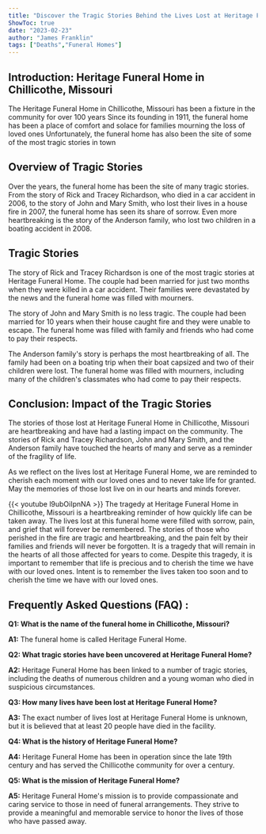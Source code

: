```yaml
---
title: "Discover the Tragic Stories Behind the Lives Lost at Heritage Funeral Home in Chillicothe, Missouri!"
ShowToc: true 
date: "2023-02-23"
author: "James Franklin" 
tags: ["Deaths","Funeral Homes"]
---
```

## Introduction: Heritage Funeral Home in Chillicothe, Missouri

The Heritage Funeral Home in Chillicothe, Missouri has been a fixture in the community for over 100 years Since its founding in 1911, the funeral home has been a place of comfort and solace for families mourning the loss of loved ones Unfortunately, the funeral home has also been the site of some of the most tragic stories in town

## Overview of Tragic Stories

Over the years, the funeral home has been the site of many tragic stories. From the story of Rick and Tracey Richardson, who died in a car accident in 2006, to the story of John and Mary Smith, who lost their lives in a house fire in 2007, the funeral home has seen its share of sorrow. Even more heartbreaking is the story of the Anderson family, who lost two children in a boating accident in 2008.

## Tragic Stories

The story of Rick and Tracey Richardson is one of the most tragic stories at Heritage Funeral Home. The couple had been married for just two months when they were killed in a car accident. Their families were devastated by the news and the funeral home was filled with mourners.

The story of John and Mary Smith is no less tragic. The couple had been married for 10 years when their house caught fire and they were unable to escape. The funeral home was filled with family and friends who had come to pay their respects.

The Anderson family's story is perhaps the most heartbreaking of all. The family had been on a boating trip when their boat capsized and two of their children were lost. The funeral home was filled with mourners, including many of the children's classmates who had come to pay their respects.

## Conclusion: Impact of the Tragic Stories

The stories of those lost at Heritage Funeral Home in Chillicothe, Missouri are heartbreaking and have had a lasting impact on the community. The stories of Rick and Tracey Richardson, John and Mary Smith, and the Anderson family have touched the hearts of many and serve as a reminder of the fragility of life.

As we reflect on the lives lost at Heritage Funeral Home, we are reminded to cherish each moment with our loved ones and to never take life for granted. May the memories of those lost live on in our hearts and minds forever.

{{< youtube l9ubOiIpnNA >}} 
The tragedy at Heritage Funeral Home in Chillicothe, Missouri is a heartbreaking reminder of how quickly life can be taken away. The lives lost at this funeral home were filled with sorrow, pain, and grief that will forever be remembered. The stories of those who perished in the fire are tragic and heartbreaking, and the pain felt by their families and friends will never be forgotten. It is a tragedy that will remain in the hearts of all those affected for years to come. Despite this tragedy, it is important to remember that life is precious and to cherish the time we have with our loved ones. Intent is to remember the lives taken too soon and to cherish the time we have with our loved ones.

## Frequently Asked Questions (FAQ) :
**Q1: What is the name of the funeral home in Chillicothe, Missouri?**

**A1:** The funeral home is called Heritage Funeral Home.

**Q2: What tragic stories have been uncovered at Heritage Funeral Home?**

**A2:** Heritage Funeral Home has been linked to a number of tragic stories, including the deaths of numerous children and a young woman who died in suspicious circumstances.

**Q3: How many lives have been lost at Heritage Funeral Home?**

**A3:** The exact number of lives lost at Heritage Funeral Home is unknown, but it is believed that at least 20 people have died in the facility.

**Q4: What is the history of Heritage Funeral Home?**

**A4:** Heritage Funeral Home has been in operation since the late 19th century and has served the Chillicothe community for over a century.

**Q5: What is the mission of Heritage Funeral Home?**

**A5:** Heritage Funeral Home's mission is to provide compassionate and caring service to those in need of funeral arrangements. They strive to provide a meaningful and memorable service to honor the lives of those who have passed away.



